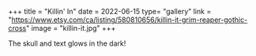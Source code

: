 +++
title = "Killin' In"
date = 2022-06-15
type= "gallery"
link = "https://www.etsy.com/ca/listing/580810656/killin-it-grim-reaper-gothic-cross"
image = "killin-it.jpg"
+++

The skull and text glows in the dark!